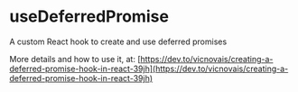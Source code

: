 # useDeferredPromise
A custom React hook to create and use deferred promises

More details and how to use it, at: [https://dev.to/vicnovais/creating-a-deferred-promise-hook-in-react-39jh](https://dev.to/vicnovais/creating-a-deferred-promise-hook-in-react-39jh)
